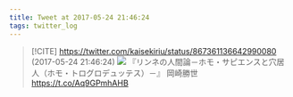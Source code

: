 ```yaml
---
title: Tweet at 2017-05-24 21:46:24
tags: twitter_log
---
```


> [!CITE] https://twitter.com/kaisekiriu/status/867361136642990080 (2017-05-24 21:46:24)
> ![](https://twitter.com/kaisekiriu/status/867361136642990080)
> 『リンネの人間論－ホモ・サピエンスと穴居人（ホモ・トログロデュッテス）－』 岡崎勝世
> https://t.co/Aq9GPmhAHB
